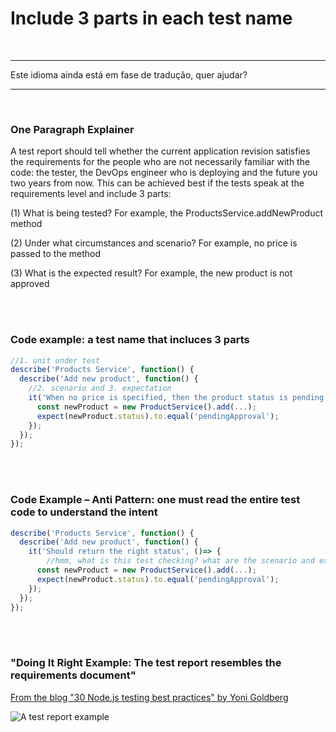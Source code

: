 # Include 3 parts in each test name

<br/>

---

Este idioma ainda está em fase de tradução, quer ajudar?

---

<br/>

### One Paragraph Explainer

A test report should tell whether the current application revision satisfies the requirements for the people who are not necessarily familiar with the code: the tester, the DevOps engineer who is deploying and the future you two years from now. This can be achieved best if the tests speak at the requirements level and include 3 parts:

(1) What is being tested? For example, the ProductsService.addNewProduct method

(2) Under what circumstances and scenario? For example, no price is passed to the method

(3) What is the expected result? For example, the new product is not approved

<br/><br/>

### Code example: a test name that incluces 3 parts
```javascript
//1. unit under test
describe('Products Service', function() {
  describe('Add new product', function() {
    //2. scenario and 3. expectation
    it('When no price is specified, then the product status is pending approval', ()=> {
      const newProduct = new ProductService().add(...);
      expect(newProduct.status).to.equal('pendingApproval');
    });
  });
});
```

<br/><br/>

### Code Example – Anti Pattern: one must read the entire test code to understand the intent 
```javascript
describe('Products Service', function() {
  describe('Add new product', function() {
    it('Should return the right status', ()=> {
        //hmm, what is this test checking? what are the scenario and expectation?
      const newProduct = new ProductService().add(...);
      expect(newProduct.status).to.equal('pendingApproval');
    });
  });
});
```

<br/><br/>

###  "Doing It Right Example: The test report resembles the requirements document"

 [From the blog "30 Node.js testing best practices" by Yoni Goldberg](https://medium.com/@me_37286/yoni-goldberg-javascript-nodejs-testing-best-practices-2b98924c9347)

 ![A test report example](https://github.com/i0natan/nodebestpractices/blob/master/assets/images/test-report-like-requirements.jpeg "A test report example")

<br/><br/>